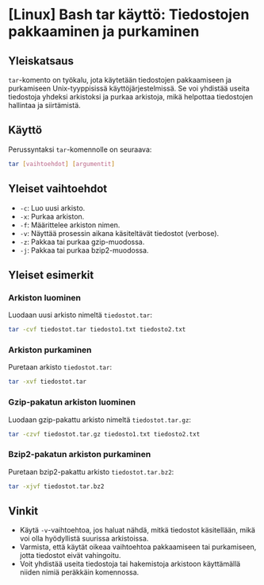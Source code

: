 # [Linux] Bash tar käyttö: Tiedostojen pakkaaminen ja purkaminen

## Yleiskatsaus
`tar`-komento on työkalu, jota käytetään tiedostojen pakkaamiseen ja purkamiseen Unix-tyyppisissä käyttöjärjestelmissä. Se voi yhdistää useita tiedostoja yhdeksi arkistoksi ja purkaa arkistoja, mikä helpottaa tiedostojen hallintaa ja siirtämistä.

## Käyttö
Perussyntaksi `tar`-komennolle on seuraava:

```bash
tar [vaihtoehdot] [argumentit]
```

## Yleiset vaihtoehdot
- `-c`: Luo uusi arkisto.
- `-x`: Purkaa arkiston.
- `-f`: Määrittelee arkiston nimen.
- `-v`: Näyttää prosessin aikana käsiteltävät tiedostot (verbose).
- `-z`: Pakkaa tai purkaa gzip-muodossa.
- `-j`: Pakkaa tai purkaa bzip2-muodossa.

## Yleiset esimerkit
### Arkiston luominen
Luodaan uusi arkisto nimeltä `tiedostot.tar`:

```bash
tar -cvf tiedostot.tar tiedosto1.txt tiedosto2.txt
```

### Arkiston purkaminen
Puretaan arkisto `tiedostot.tar`:

```bash
tar -xvf tiedostot.tar
```

### Gzip-pakatun arkiston luominen
Luodaan gzip-pakattu arkisto nimeltä `tiedostot.tar.gz`:

```bash
tar -czvf tiedostot.tar.gz tiedosto1.txt tiedosto2.txt
```

### Bzip2-pakatun arkiston purkaminen
Puretaan bzip2-pakattu arkisto `tiedostot.tar.bz2`:

```bash
tar -xjvf tiedostot.tar.bz2
```

## Vinkit
- Käytä `-v`-vaihtoehtoa, jos haluat nähdä, mitkä tiedostot käsitellään, mikä voi olla hyödyllistä suurissa arkistoissa.
- Varmista, että käytät oikeaa vaihtoehtoa pakkaamiseen tai purkamiseen, jotta tiedostot eivät vahingoitu.
- Voit yhdistää useita tiedostoja tai hakemistoja arkistoon käyttämällä niiden nimiä peräkkäin komennossa.